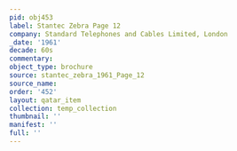 ```yaml
---
pid: obj453
label: Stantec Zebra Page 12
company: Standard Telephones and Cables Limited, London
_date: '1961'
decade: 60s
commentary: 
object_type: brochure
source: stantec_zebra_1961_Page_12
source_name: 
order: '452'
layout: qatar_item
collection: temp_collection
thumbnail: ''
manifest: ''
full: ''
---
```

